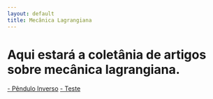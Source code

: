 ```yaml
---
layout: default
title: Mecânica Lagrangiana
---
```


# Aqui estará a coletânia de artigos sobre mecânica lagrangiana.

[- Pêndulo Inverso](/pend_inv.html)
[- Teste](/teste.md)
